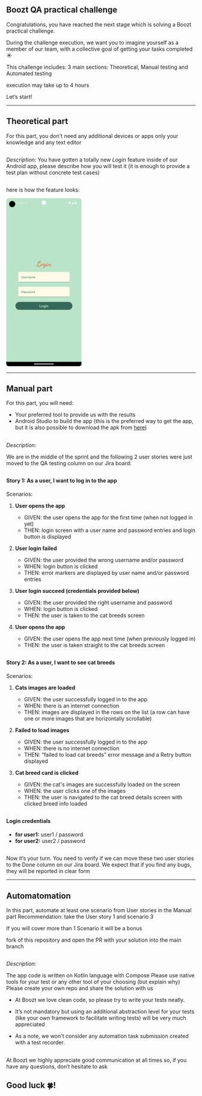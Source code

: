 ## Boozt QA practical challenge

Congratulations, you have reached the next stage which is solving a Boozt practical challenge.

During the challenge execution, we want you to imagine yourself as a member of our team,
with a collective goal of getting your tasks completed :sunny:

This challenge includes:
3 main sections: Theoretical, Manual testing and Automated testing 

execution may take up to 4 hours

Let’s start!

---

## Theoretical part

For this part, you don't need any additional devices or apps 
only your knowledge and any text editor

##

*Description:* 
You have gotten a totally new *Login* feature inside of our Android app, 
please describe how you will test it 
(it is enough to provide a test plan without concrete test cases)

##

here is how the feature looks:

<img src="login_design.png" alt="drawing" width="200"/>

---

## Manual part

For this part, you will need:
- Your preferred tool to provide us with the results
- Android Studio to build the app (this is the preferred way to get the app, but it is also possible to download the apk from [here](https://drive.google.com/file/d/1pDaCda8w8bcnBjMT2YMnPkQmQ59yxy_y/view?usp=drive_link))


##
*Description:* 

We are in the middle of the sprint and the following 2 user stories were just moved to the QA
testing column on our Jira board:

##

#### Story 1: As a user, I want to log in to the app

Scenarios:

1. **User opens the app**
   - GIVEN: the user opens the app for the first time (when not logged in yet)
   - THEN: login screen with a user name and password entries and login button is displayed
2. **User login failed**
   - GIVEN: the user provided the wrong username and/or password
   - WHEN: login button is clicked
   - THEN: error markers are displayed by user name and/or password entries

3. **User login succeed (credentials provided below)**
   - GIVEN: the user provided the right username and password
   - WHEN: login button is clicked
   - THEN: the user is taken to the cat breeds screen

4. **User opens the app**
   - GIVEN: the user opens the app next time (when previously logged in)
   - THEN: the user is taken straight to the cat breeds screen

##

#### Story 2: As a user, I want to see cat breeds


Scenarios:

1. **Cats images are loaded**
   - GIVEN: the user successfully logged in to the app
   - WHEN: there is an internet connection
   - THEN: images are displayed in the rows on the list (a row can have one or more images that are horizontally scrollable)

2. **Failed to load images**
   - GIVEN: the user successfully logged in to the app
   - WHEN: there is no internet connection
   - THEN: “failed to load cat breeds” error message and a Retry button displayed 

3. **Cat breed card is clicked**
   - GIVEN: the cat's images are successfully loaded on the screen
   - WHEN: the user clicks one of the images
   - THEN: the user is navigated to the cat breed details screen with clicked breed info loaded

##

#### Login credentials

- **for user1:**  user1 / password
- **for user2:**  user2 / password

##

Now it’s your turn. You need to verify if we can move these two user stories to the Done column on our Jira
board.
We expect that if you find any bugs, they will be reported in clear form

---

## Automatomation

In this part, automate at least one scenario from User stories in the Manual part
Recommendation: take the User story 1 and scenario 3

If you will cover more than 1 Scenario it will be a bonus

fork of this repository and open the PR with your solution into the main branch 

##

*Description:*

The app code is written on Kotlin language with Compose
Please use native tools for your test or any other tool of your choosing (but explain why)
Please create your own repo and share the solution with us

* At Boozt we love clean code, so please try to write your tests neatly.

* It’s not mandatory but using an additional abstraction level for your tests (like your own
  framework to facilitate writing tests) will be very much appreciated

* As a note, we won't consider any automation task submission created with a test recorder.

##

At Boozt we highly appreciate good communication at all times so, if you have any questions, don’t
hesitate to ask

## Good luck :four_leaf_clover:!   
